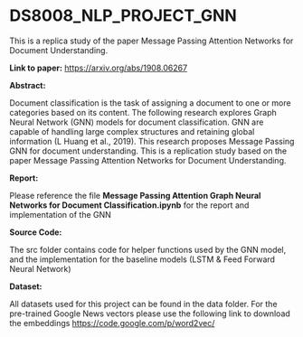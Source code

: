 # DS8008_NLP_PROJECT_GNN

This is a replica study of the paper Message Passing Attention Networks for Document Understanding. 

**Link to paper:** https://arxiv.org/abs/1908.06267

**Abstract:**

Document classification is the task of assigning a document to one or more categories based on its content. The following research explores Graph Neural Network (GNN) models for document classification. GNN are capable of handling large complex structures and retaining global information (L Huang et al., 2019). This research proposes Message Passing GNN for document understanding. This is a replication study based on the paper Message Passing Attention Networks for Document Understanding.

**Report:**

Please reference the file **Message Passing Attention Graph Neural Networks for Document Classification.ipynb** for the report and implementation of the GNN

**Source Code:**

The src folder contains code for helper functions used by the GNN model, and the implementation for the baseline models (LSTM & Feed Forward Neural Network)

**Dataset:**

All datasets used for this project can be found in the data folder. For the pre-trained Google News vectors please use the following link to download the embeddings https://code.google.com/p/word2vec/


